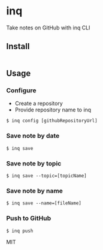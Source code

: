 # inq

Take notes on GitHub with inq CLI

## Install

```

```

## Usage

### Configure

- Create a repository
- Provide repository name to inq

```
$ inq config [githubRepositoryUrl]
```

### Save note by date

```
$ inq save
```

### Save note by topic

```
$ inq save --topic=[topicName]
```

### Save note by name

```
$ inq save --name=[fileName]
```

### Push to GitHub

```
$ inq push
```

MIT
